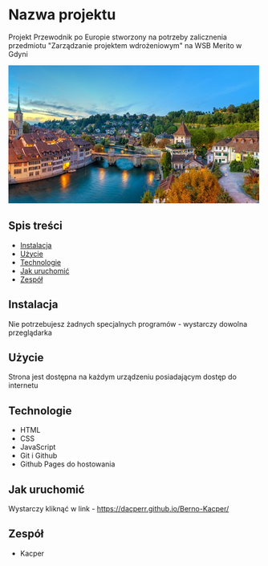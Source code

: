 # Nazwa projektu
Projekt Przewodnik po Europie stworzony na potrzeby zalicznenia przedmiotu "Zarządzanie projektem wdrożeniowym" na WSB Merito w Gdyni

![Podgląd projektu](img/berno.jpg)

## Spis treści
- [Instalacja](#instalacja)
- [Użycie](#użycie)
- [Technologie](#technologie)
- [Jak uruchomić](#jak-uruchomić)
- [Zespół](#zespół)

## Instalacja
Nie potrzebujesz żadnych specjalnych programów - wystarczy dowolna przeglądarka

## Użycie
Strona jest dostępna na każdym urządzeniu posiadającym dostęp do internetu

## Technologie
- HTML
- CSS
- JavaScript
- Git i Github
- Github Pages do hostowania

## Jak uruchomić
Wystarczy kliknąć w link - https://dacperr.github.io/Berno-Kacper/

## Zespół
- Kacper
